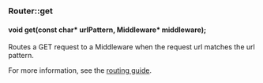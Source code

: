 <h3 id='router-get'>Router::get</h3>
<h4 class='variant'>void get(const char* urlPattern, Middleware* middleware);</h4>

Routes a GET request to a Middleware when the request url matches the url pattern.

For more information, see the [routing guide](/guide/routing.html).
